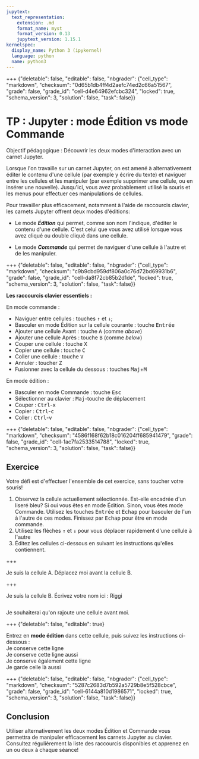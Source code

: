```yaml
---
jupytext:
  text_representation:
    extension: .md
    format_name: myst
    format_version: 0.13
    jupytext_version: 1.15.1
kernelspec:
  display_name: Python 3 (ipykernel)
  language: python
  name: python3
---
```


+++ {"deletable": false, "editable": false, "nbgrader": {"cell_type": "markdown", "checksum": "0d65b1db4ff4d2aefc74ed2c66a51567", "grade": false, "grade_id": "cell-d4e64962efcbc324", "locked": true, "schema_version": 3, "solution": false, "task": false}}

# TP : Jupyter : mode Édition vs mode Commande

<div class="alert alert-info">

Objectif pédagogique : Découvrir les deux modes d'interaction avec un
carnet Jupyter.

</div> 

Lorsque l'on travaille sur un carnet Jupyter, on est amené à
alternativement éditer le contenu d'une cellule (par exemple y écrire
du texte) et naviguer entre les cellules et les manipuler
(par exemple supprimer une cellule, ou en insérer une
nouvelle). Jusqu'ici, vous avez probablement utilisé la souris et les
menus pour effectuer ces manipulations de cellules.

Pour travailler plus efficacement, notamment à l'aide de raccourcis clavier,
les carnets Jupyter offrent deux modes d'éditions:

- Le mode ***Édition*** qui permet, comme son nom l'indique, d'éditer le
  contenu d'une cellule. C'est celui que vous avez utilisé lorsque
  vous avez cliqué ou double cliqué dans une cellule.

- Le mode ***Commande*** qui permet de naviguer d'une cellule à
  l'autre et de les manipuler.

+++ {"deletable": false, "editable": false, "nbgrader": {"cell_type": "markdown", "checksum": "c9b9cbd959df806a0c76d72bd69931b6", "grade": false, "grade_id": "cell-da8f72cb85b2d1de", "locked": true, "schema_version": 3, "solution": false, "task": false}}

<!--
Vous trouverez tous les raccourcis clavier dans le menu `Aide` ->
`Raccourcis` clavier. Ils sont aussi rappelés dans les menus
eux-même.
!-->

<div class="alert alert-info">

**Les raccourcis clavier essentiels :**
    
En mode commande :
- Naviguer entre cellules : touches <kbd>↑</kbd> et <kbd>↓</kbd>; 
- Basculer en mode Édition sur la cellule courante : touche <kbd>Entrée</kbd>
- Ajouter une cellule Avant : touche <kbd>A</kbd> (comme *above*)
- Ajouter une cellule Après : touche <kbd>B</kbd> (comme *below*)
- Couper une cellule : touche <kbd>X</kbd>
- Copier une cellule : touche <kbd>C</kbd>
- Coller une cellule : touche <kbd>V</kbd>
- Annuler : toucher <kbd>Z</kbd>
- Fusionner avec la cellule du dessous : touches <kbd>Maj</kbd>+<kbd>M</kbd>

<!--
- Obtenir la liste des raccourcis claviers : touche <kbd>H</kbd> (comme *help*);
!-->

En mode édition :
- Basculer en mode Commande : touche <kbd>Esc</kbd>
- Sélectionner au clavier : <kbd>Maj</kbd>-touche de déplacement
- Couper : <kbd>Ctrl</kbd>-<kbd>x</kbd>
- Copier : <kbd>Ctrl</kbd>-<kbd>c</kbd>
- Coller : <kbd>Ctrl</kbd>-<kbd>v</kbd>

</div>

+++ {"deletable": false, "editable": false, "nbgrader": {"cell_type": "markdown", "checksum": "4586f168f62b18c016204ff685941479", "grade": false, "grade_id": "cell-1ac7fa2533514788", "locked": true, "schema_version": 3, "solution": false, "task": false}}

## Exercice

Votre défi est d'effectuer l'ensemble de cet exercice, sans toucher
votre souris!

1.  Observez la cellule actuellement sélectionnée. Est-elle encadrée
    d'un liseré bleu? Si oui vous êtes en mode Édition. Sinon, vous
    êtes mode Commande. Utilisez les touches <kbd>Entrée</kbd> et
    <kbd>Echap</kbd> pour basculer de l'un à l'autre de ces
    modes. Finissez par <kbd>Echap</kbd> pour être en mode commande.
2.  Utilisez les flèches <kbd>↑</kbd> et <kbd>↓</kbd> pour vous déplacer rapidement
    d'une cellule à l'autre
3.  Éditez les cellules ci-dessous en suivant les instructions
    qu'elles contiennent.

+++

Je suis la cellule A. Déplacez moi avant la cellule B.

+++

Je suis la cellule B. Écrivez votre nom ici : Riggi

```{code-cell} ipython3

```

Je souhaiterai qu'on rajoute une cellule avant moi.

+++ {"deletable": false, "editable": true}

Entrez en **mode édition** dans cette cellule, puis suivez les instructions ci-dessous :  
Je conserve cette ligne  
Je conserve cette ligne aussi  
Je conserve également cette ligne  
Je garde celle là aussi  

+++ {"deletable": false, "editable": false, "nbgrader": {"cell_type": "markdown", "checksum": "5287c2683d7b592a5729b8e5f528cbce", "grade": false, "grade_id": "cell-6144a810d1986571", "locked": true, "schema_version": 3, "solution": false, "task": false}}

## Conclusion

Utiliser alternativement les deux modes Édition et Commande vous
permettra de manipuler efficacement les carnets Jupyter au clavier.
Consultez régulièrement la liste des raccourcis disponibles et
apprenez en un ou deux à chaque séance!

<!-- TODO: liens vers les suites naturelles: réordonner cellules, -->
<!-- jeter sa souris -->

<!--
<div class="btn btn-default btn-xs" role="button">

[<i class="fa fa-home"></i> Revenir à l'accueil du Tutoriel Jupyter](https://jupyter.gitlab.dsi.universite-paris-saclay.fr/tutoriel-jupyter/intro.html)

</div>

## Pour aller plus loin 

* Découvrez comment différencier et utiliser les cellules de texte (Markdown) et de code executable avec ce [tuto](https://jupyter.gitlab.dsi.universite-paris-saclay.fr/tutoriel-jupyter/tuto-les-types-de-cellules.html)
* 
!-->
